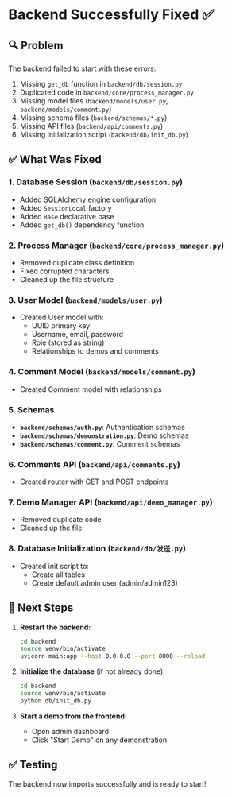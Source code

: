 # Backend Successfully Fixed ✅

## 🔍 Problem
The backend failed to start with these errors:
1. Missing `get_db` function in `backend/db/session.py`
2. Duplicated code in `backend/core/process_manager.py`
3. Missing model files (`backend/models/user.py`, `backend/models/comment.py`)
4. Missing schema files (`backend/schemas/*.py`)
5. Missing API files (`backend/api/comments.py`)
6. Missing initialization script (`backend/db/init_db.py`)

## ✅ What Was Fixed

### 1. Database Session (`backend/db/session.py`)
- Added SQLAlchemy engine configuration
- Added `SessionLocal` factory
- Added `Base` declarative base
- Added `get_db()` dependency function

### 2. Process Manager (`backend/core/process_manager.py`)
- Removed duplicate class definition
- Fixed corrupted characters
- Cleaned up the file structure

### 3. User Model (`backend/models/user.py`)
- Created User model with:
  - UUID primary key
  - Username, email, password
  - Role (stored as string)
  - Relationships to demos and comments

### 4. Comment Model (`backend/models/comment.py`)
- Created Comment model with relationships

### 5. Schemas
- **`backend/schemas/auth.py`**: Authentication schemas
- **`backend/schemas/demonstration.py`**: Demo schemas
- **`backend/schemas/comment.py`**: Comment schemas

### 6. Comments API (`backend/api/comments.py`)
- Created router with GET and POST endpoints

### 7. Demo Manager API (`backend/api/demo_manager.py`)
- Removed duplicate code
- Cleaned up the file

### 8. Database Initialization (`backend/db/发送.py`)
- Created init script to:
  - Create all tables
  - Create default admin user (admin/admin123)

## 🚀 Next Steps

1. **Restart the backend:**
   ```bash
   cd backend
   source venv/bin/activate
   uvicorn main:app --host 0.0.0.0 --port 8000 --reload
   ```

2. **Initialize the database** (if not already done):
   ```bash
   cd backend
   source venv/bin/activate
   python db/init_db.py
   ```

3. **Start a demo from the frontend:**
   - Open admin dashboard
   - Click "Start Demo" on any demonstration

## ✅ Testing

The backend now imports successfully and is ready to start!

